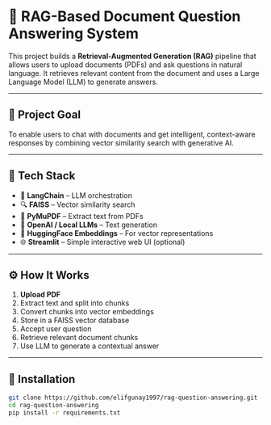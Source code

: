 # 🧠 RAG-Based Document Question Answering System

This project builds a **Retrieval-Augmented Generation (RAG)** pipeline that allows users to upload documents (PDFs) and ask questions in natural language. It retrieves relevant content from the document and uses a Large Language Model (LLM) to generate answers.

---

## 🎯 Project Goal

To enable users to chat with documents and get intelligent, context-aware responses by combining vector similarity search with generative AI.

---

## 🔧 Tech Stack

- 🧾 **LangChain** – LLM orchestration
- 🔍 **FAISS** – Vector similarity search
- 📄 **PyMuPDF** – Extract text from PDFs
- 🧠 **OpenAI / Local LLMs** – Text generation
- 🔡 **HuggingFace Embeddings** – For vector representations
- 🌐 **Streamlit** – Simple interactive web UI (optional)

---

## ⚙️ How It Works

1. **Upload PDF**
2. Extract text and split into chunks
3. Convert chunks into vector embeddings
4. Store in a FAISS vector database
5. Accept user question
6. Retrieve relevant document chunks
7. Use LLM to generate a contextual answer

---

## 🚀 Installation

```bash
git clone https://github.com/elifgunay1997/rag-question-answering.git
cd rag-question-answering
pip install -r requirements.txt

